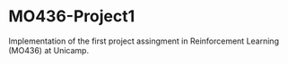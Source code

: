 # MO436-Project1
Implementation of the first project assingment in Reinforcement Learning (MO436) at Unicamp.
